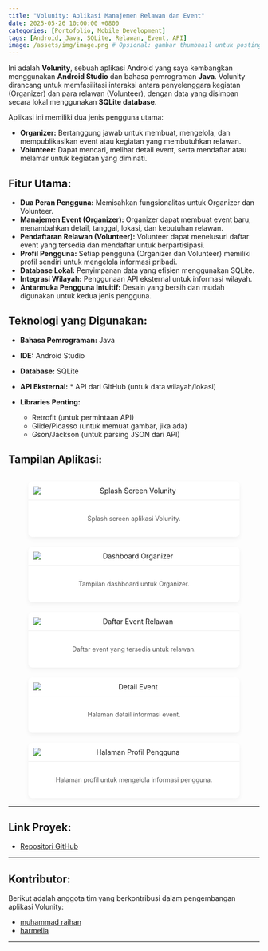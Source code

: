 ```yaml
---
title: "Volunity: Aplikasi Manajemen Relawan dan Event"
date: 2025-05-26 10:00:00 +0800
categories: [Portofolio, Mobile Development]
tags: [Android, Java, SQLite, Relawan, Event, API]
image: /assets/img/image.png # Opsional: gambar thumbnail untuk postingan
---
```


Ini adalah **Volunity**, sebuah aplikasi Android yang saya kembangkan menggunakan **Android Studio** dan bahasa pemrograman **Java**. Volunity dirancang untuk memfasilitasi interaksi antara penyelenggara kegiatan (Organizer) dan para relawan (Volunteer), dengan data yang disimpan secara lokal menggunakan **SQLite database**.

Aplikasi ini memiliki dua jenis pengguna utama:
* **Organizer:** Bertanggung jawab untuk membuat, mengelola, dan mempublikasikan event atau kegiatan yang membutuhkan relawan.
* **Volunteer:** Dapat mencari, melihat detail event, serta mendaftar atau melamar untuk kegiatan yang diminati.

## Fitur Utama:
* **Dua Peran Pengguna:** Memisahkan fungsionalitas untuk Organizer dan Volunteer.
* **Manajemen Event (Organizer):** Organizer dapat membuat event baru, menambahkan detail, tanggal, lokasi, dan kebutuhan relawan.
* **Pendaftaran Relawan (Volunteer):** Volunteer dapat menelusuri daftar event yang tersedia dan mendaftar untuk berpartisipasi.
* **Profil Pengguna:** Setiap pengguna (Organizer dan Volunteer) memiliki profil sendiri untuk mengelola informasi pribadi.
* **Database Lokal:** Penyimpanan data yang efisien menggunakan SQLite.
* **Integrasi Wilayah:** Penggunaan API eksternal untuk informasi wilayah.
* **Antarmuka Pengguna Intuitif:** Desain yang bersih dan mudah digunakan untuk kedua jenis pengguna.

## Teknologi yang Digunakan:
* **Bahasa Pemrograman:** Java
* **IDE:** Android Studio
* **Database:** SQLite
* **API Eksternal:** * API dari GitHub (untuk data wilayah/lokasi)
    
* **Libraries Penting:**
    * Retrofit (untuk permintaan API)
    * Glide/Picasso (untuk memuat gambar, jika ada)
    * Gson/Jackson (untuk parsing JSON dari API)
    

## Tampilan Aplikasi:

<style>
.gallery-grid {
    display: grid;
    grid-template-columns: repeat(auto-fit, minmax(250px, 1fr)); /* 3 kolom responsif */
    gap: 20px; /* Jarak antar gambar */
    margin-bottom: 30px;
}
.gallery-item {
    text-align: center;
    background: #fff;
    border-radius: 8px;
    overflow: hidden;
    box-shadow: 0 4px 10px rgba(0,0,0,0.05);
    display: flex;
    flex-direction: column;
    height: 100%; /* Memastikan item memiliki tinggi yang sama */
}
.gallery-item img {
    max-width: 100%; /* Lebar maksimum 100% dari kontainer kolom */
    height: auto; /* Tinggi disesuaikan secara proporsional */
    object-fit: contain; /* Gambar akan menyesuaikan tanpa terpotong */
    border-bottom: 1px solid #eee;
    padding: 10px; /* Opsional: ruang di sekitar gambar di dalam bingkai */
}
.gallery-item figcaption {
    padding: 15px;
    font-size: 0.9em;
    color: #555;
    flex-grow: 1; /* Memastikan caption memenuhi sisa ruang */
    display: flex;
    align-items: center;
    justify-content: center;
}
@media (max-width: 768px) {
    .gallery-grid {
        grid-template-columns: repeat(auto-fit, minmax(200px, 1fr)); /* 2 kolom di layar kecil */
    }
}
@media (max-width: 480px) {
    .gallery-grid {
        grid-template-columns: 1fr; /* 1 kolom di layar sangat kecil */
    }
}
</style>

<div class="gallery-grid">
    <figure class="gallery-item">
        <img src="/assets/img/homevolunity.png" alt="Splash Screen Volunity">
        <figcaption>Splash screen aplikasi Volunity.</figcaption>
    </figure>
    <figure class="gallery-item">
        <img src="/assets/img/dashboardorg.png" alt="Dashboard Organizer">
        <figcaption>Tampilan dashboard untuk Organizer.</figcaption>
    </figure>
    <figure class="gallery-item">
        <img src="/assets/img/volunterdash.png" alt="Daftar Event Relawan">
        <figcaption>Daftar event yang tersedia untuk relawan.</figcaption>
    </figure>
    <figure class="gallery-item">
        <img src="/assets/img/detail.png" alt="Detail Event">
        <figcaption>Halaman detail informasi event.</figcaption>
    </figure>
    <figure class="gallery-item">
        <img src="/assets/img/profilevol.png" alt="Halaman Profil Pengguna">
        <figcaption>Halaman profil untuk mengelola informasi pengguna.</figcaption>
    </figure>
</div>

---

## Link Proyek:
* [Repositori GitHub](https://github.com/iAmEka/Volunity)


---

## Kontributor:
Berikut adalah anggota tim yang berkontribusi dalam pengembangan aplikasi Volunity:
* [muhammad raihan](https://github.com/ivy799)
* [harmelia](https://github.com/harmeliayra17)


---